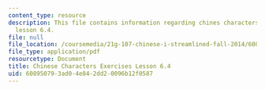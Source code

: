 ```yaml
---
content_type: resource
description: This file contains information regarding chines characters exercises
  lesson 6.4.
file: null
file_location: /coursemedia/21g-107-chinese-i-streamlined-fall-2014/608950793ad04e842dd20096b12f0587_MIT21G_107F14_L6_st4_6.4.pdf
file_type: application/pdf
resourcetype: Document
title: Chinese Characters Exercises Lesson 6.4
uid: 60895079-3ad0-4e84-2dd2-0096b12f0587
---
```


